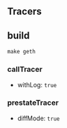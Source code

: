 ## Tracers

## build
```
make geth
```

### callTracer
- withLog: `true`

### prestateTracer
- diffMode: `true`

